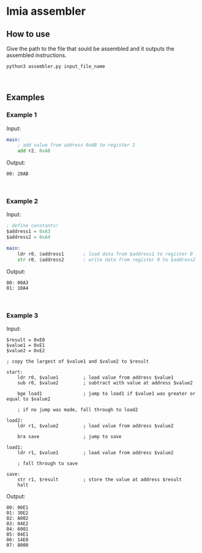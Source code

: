 # lmia assembler

## How to use

Give the path to the file that sould be assembled and it outputs the assembled instructions.
```bash
python3 assembler.py input_file_name
```

<br/>

## Examples
### Example 1
Input:
``` asm
main:
    ; add value from address 0xAB to register 2
    add r2, 0xAB
```
Output:
```
00: 28AB
```

<br/>

### Example 2
Input:
``` asm
; define constants!
$address1 = 0xA3
$address2 = 0xA4

main:
    ldr r0, $address1       ; load data from $address1 to register 0
    str r0, $address2       ; write data from register 0 to $address2
```
Output:
```
00: 00A3
01: 10A4
```

<br/>


### Example 3
Input:
``` assembly
$result = 0xE0
$value1 = 0xE1
$value2 = 0xE2

; copy the largest of $value1 and $value2 to $result

start:
    ldr r0, $value1         ; load value from address $value1
    sub r0, $value2         ; subtract with value at address $value2

    bge load1               ; jump to load1 if $value1 was greater or equal to $value2

    ; if no jump was made, fall through to load2

load2:
    ldr r1, $value2         ; load value from address $value2

    bra save                ; jump to save

load1:
    ldr r1, $value1         ; load value from address $value2

    ; fall through to save

save:
    str r1, $result         ; store the value at address $result
    halt
```
Output:
```
00: 00E1
01: 30E2
02: A002
03: 04E2
04: 6001
05: 04E1
06: 14E0
07: 8000
```
